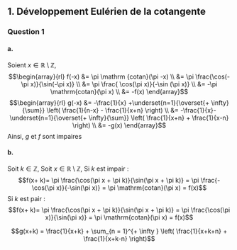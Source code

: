 ## 1.  Développement Eulérien de la cotangente
### Question 1
#### a.
Soient $x \in \mathbb{R} \setminus \mathbb{Z}$, 
$$\begin{array}{rl}
f(-x) &= \pi \mathrm {cotan}(\pi -x)  \\
&= \pi \frac{\cos(-\pi x)}{\sin(-\pi x)}  \\
&= \pi \frac{ \cos(\pi x)}{-\sin (\pi x)}  \\
&= -\pi \mathrm{cotan}(\pi x)  \\
&= -f(x)
\end{array}$$
$$\begin{array}{rl}
g(-x) &= -\frac{1}{x} +\underset{n=1}{\overset{+ \infty}{\sum}} \left( \frac{1}{n-x} - \frac{1}{x+n} \right) \\
&= -\frac{1}{x}- \underset{n=1}{\overset{+ \infty}{\sum}} \left( \frac{1}{x+n} + \frac{1}{x-n}   \right)  \\
&= -g(x)
\end{array}$$
Ainsi, $g$ et $f$ sont impaires

#### b.
Soit $k \in \mathbb{Z}$, 
Soit $x \in \mathbb{R} \setminus \mathbb{Z}$, 
Si $k$ est impair : 
$$f(x+ k)= \pi \frac{\cos(\pi x + \pi k)}{\sin(\pi x + \pi k)} = \pi  \frac{-\cos(\pi x)}{-\sin(\pi x)} = \pi \mathrm{cotan}(\pi x) = f(x)$$
Si $k$ est pair : 
$$f(x+ k)= \pi \frac{\cos(\pi x + \pi k)}{\sin(\pi x + \pi k)} = \pi  \frac{\cos(\pi x)}{\sin(\pi x)} = \pi \mathrm{cotan}(\pi x) = f(x)$$

$$g(x+k) = \frac{1}{x+k} + \sum_{n = 1}^{+ \infty } \left( \frac{1}{x+k+n} + \frac{1}{x+k-n} \right)$$
